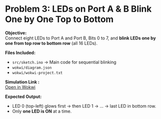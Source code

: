 # Problem 3: LEDs on Port A & B Blink One by One Top to Bottom

**Objective:**  
Connect eight LEDs to Port A and Port B, Bits 0 to 7, and **blink LEDs one by one from top row to bottom row** (all 16 LEDs).

**Files Included:**  
- `src/sketch.ino` → Main code for sequential blinking  
- `wokwi/diagram.json`  
- `wokwi/wokwi-project.txt`  

**Simulation Link :**  
[Open in Wokwi](https://wokwi.com/projects/443686539057234945)

**Expected Output:**  
- LED 0 (top-left) glows first → then LED 1 → … → last LED in bottom row.  
- Only **one LED is ON** at a time.

